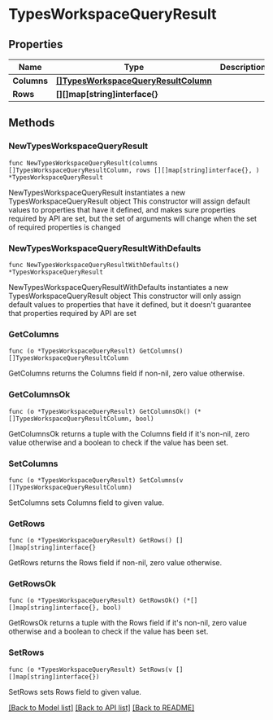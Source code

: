 # TypesWorkspaceQueryResult

## Properties

Name | Type | Description | Notes
------------ | ------------- | ------------- | -------------
**Columns** | [**[]TypesWorkspaceQueryResultColumn**](TypesWorkspaceQueryResultColumn.md) |  | 
**Rows** | **[][]map[string]interface{}** |  | 

## Methods

### NewTypesWorkspaceQueryResult

`func NewTypesWorkspaceQueryResult(columns []TypesWorkspaceQueryResultColumn, rows [][]map[string]interface{}, ) *TypesWorkspaceQueryResult`

NewTypesWorkspaceQueryResult instantiates a new TypesWorkspaceQueryResult object
This constructor will assign default values to properties that have it defined,
and makes sure properties required by API are set, but the set of arguments
will change when the set of required properties is changed

### NewTypesWorkspaceQueryResultWithDefaults

`func NewTypesWorkspaceQueryResultWithDefaults() *TypesWorkspaceQueryResult`

NewTypesWorkspaceQueryResultWithDefaults instantiates a new TypesWorkspaceQueryResult object
This constructor will only assign default values to properties that have it defined,
but it doesn't guarantee that properties required by API are set

### GetColumns

`func (o *TypesWorkspaceQueryResult) GetColumns() []TypesWorkspaceQueryResultColumn`

GetColumns returns the Columns field if non-nil, zero value otherwise.

### GetColumnsOk

`func (o *TypesWorkspaceQueryResult) GetColumnsOk() (*[]TypesWorkspaceQueryResultColumn, bool)`

GetColumnsOk returns a tuple with the Columns field if it's non-nil, zero value otherwise
and a boolean to check if the value has been set.

### SetColumns

`func (o *TypesWorkspaceQueryResult) SetColumns(v []TypesWorkspaceQueryResultColumn)`

SetColumns sets Columns field to given value.


### GetRows

`func (o *TypesWorkspaceQueryResult) GetRows() [][]map[string]interface{}`

GetRows returns the Rows field if non-nil, zero value otherwise.

### GetRowsOk

`func (o *TypesWorkspaceQueryResult) GetRowsOk() (*[][]map[string]interface{}, bool)`

GetRowsOk returns a tuple with the Rows field if it's non-nil, zero value otherwise
and a boolean to check if the value has been set.

### SetRows

`func (o *TypesWorkspaceQueryResult) SetRows(v [][]map[string]interface{})`

SetRows sets Rows field to given value.



[[Back to Model list]](../README.md#documentation-for-models) [[Back to API list]](../README.md#documentation-for-api-endpoints) [[Back to README]](../README.md)


